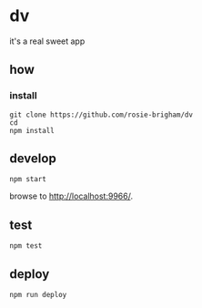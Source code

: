
# dv

it's a real sweet app

## how

### install

```
git clone https://github.com/rosie-brigham/dv
cd 
npm install
```

## develop

```
npm start
```

browse to <http://localhost:9966/>.

## test

```
npm test
```

## deploy

```
npm run deploy
```
